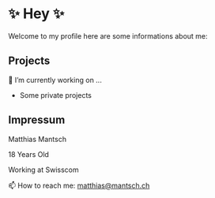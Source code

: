 # ✨ Hey ✨ 


 Welcome to my profile here are some informations about me:

## Projects  
  
🔭 I’m currently working on ...

 - Some private projects
  
## Impressum

Matthias Mantsch

18 Years Old

Working at Swisscom

📫 How to reach me: matthias@mantsch.ch


